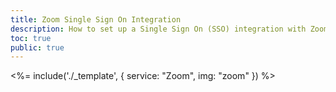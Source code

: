 ```yaml
---
title: Zoom Single Sign On Integration
description: How to set up a Single Sign On (SSO) integration with Zoom and Auth0.
toc: true
public: true
---
```


<%= include('./_template', {
  service: "Zoom",
  img: "zoom"
}) %>
